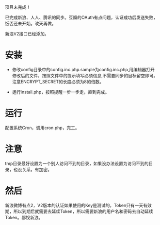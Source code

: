 项目未完成！

已完成新浪、人人、腾讯的同步。豆瓣的OAuth有点问题，认证成功后发送失败，饭否还未开始。改天再做。

新浪V2接口已经添加。

# 安装

* 修改config目录中的config.inc.php.sample为config.inc.php,用编辑器打开修改后的文件，按照文件中的提示填写必须信息,不需要同步的目标留空即可。注意ENCRYPT_SECRET的长度必须为8的倍数。

* 运行install.php，按照提醒一步一步走，直到完成。


# 运行

配置系统Cron，调用cron.php，完工。

# 注意

tmp目录最好设置为一个别人访问不到的目录，如果没办法设置为访问不到的目录，也没关系，有加密。

# 然后

新浪微博有点2，V2版本的认证如果使用的Key是测试的，Token只有一天有效期，所以到期后就需要去延续Token，所以需要新浪的用户名和密码去自动延续Token。鄙视新浪。
